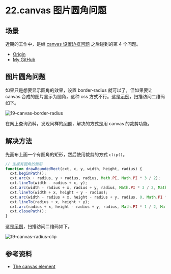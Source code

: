 # 22.canvas 图片圆角问题
## 场景
近期的工作中，是继 [canvas 设置边框问题][url-segment-19] 之后碰到的第 4 个问题。


- [Origin][url-origin]
- [My GitHub][url-my-github]

## 图片圆角问题
如果只是想要显示圆角的效果，设置 border-radius 就可以了，但如果要让 canvas 合成的图片显示为圆角，这种 css 方式不行。这是[示例][url-example-canvas-border-radius]，扫描访问二维码如下。

![19-canvas-border-radius][url-local-border-radius]

在网上查询资料，发现同样的[问题][url-stackoverflow2]，解决的方式是用 canvas 的裁剪功能。

## 解决方法
先画布上画一个有圆角的矩形，然后使用裁剪的方式 `clip()`。
```javascript
// 生成有圆角的矩形
function drawRoundedRect(cxt, x, y, width, height, radius) {
  cxt.beginPath();
  cxt.arc(x + radius, y + radius, radius, Math.PI, Math.PI * 3 / 2);
  cxt.lineTo(width - radius + x, y);
  cxt.arc(width - radius + x, radius + y, radius, Math.PI * 3 / 2, Math.PI * 2);
  cxt.lineTo(width + x, height + y - radius);
  cxt.arc(width - radius + x, height - radius + y, radius, 0, Math.PI * 1 / 2);
  cxt.lineTo(radius + x, height + y);
  cxt.arc(radius + x, height - radius + y, radius, Math.PI * 1 / 2, Math.PI);
  cxt.closePath();
}
```
这是[示例][url-example-canvas-radius-clip]，扫描访问二维码如下。

![19-canvas-radius-clip][url-local-radius-clip]

## 参考资料
- [The canvas element][url-spec-canvas]

[url-repository-images]:https://xxholic.github.io/segment/images

[url-segment-19]:https://github.com/XXHolic/segment/issues/21
[url-spec-canvas]:https://html.spec.whatwg.org/multipage/canvas.html#the-canvas-element
[url-example-canvas-border-radius]:https://xxholic.github.io/lab/lab-css/segment-22/22.canvas-border-radius.html
[url-example-canvas-radius-clip]:https://xxholic.github.io/lab/lab-css/segment-22/22.canvas-radius-clip.html



[url-stackoverflow1]:https://stackoverflow.com/questions/13482322/css3-border-radius-to-html5-canvas
[url-stackoverflow2]:https://stackoverflow.com/questions/24228540/html2canvas-border-radius-not-applying-to-img-tag

[url-local-border-radius]:https://xxholic.github.io/segment/images/22/qrcode-border-radius.png
[url-local-radius-clip]:https://xxholic.github.io/segment/images/22/qrcode-radius-clip.png

[url-origin]:https://github.com/XXHolic/segment/issues/24
[url-my-github]:https://github.com/XXHolic
